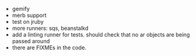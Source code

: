 * gemify
* merb support
* test on jruby
* more runners: sqs, beanstalkd
* add a linting runner for tests. should check that no ar objects are being passed around
* there are FIXMEs in the code. 